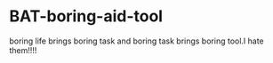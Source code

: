 # BAT-boring-aid-tool
boring life brings boring task and boring task brings boring tool.I hate them!!!!
